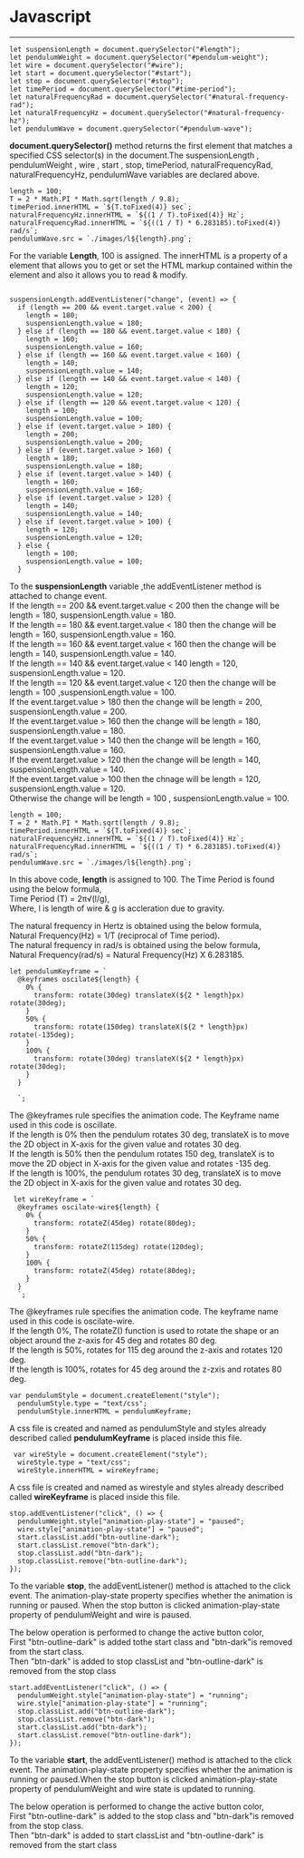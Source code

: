 
# **Javascript**
---

```
let suspensionLength = document.querySelector("#length");
let pendulumWeight = document.querySelector("#pendulum-weight");
let wire = document.querySelector("#wire");
let start = document.querySelector("#start");
let stop = document.querySelector("#stop");
let timePeriod = document.querySelector("#time-period");
let naturalFrequencyRad = document.querySelector("#natural-frequency-rad");
let naturalFrequencyHz = document.querySelector("#natural-frequency-hz");
let pendulumWave = document.querySelector("#pendulum-wave");
```
**document.querySelector()** method returns the first element that matches a specified CSS selector(s) in the document.The suspensionLength , pendulumWeight , wire , start , stop, timePeriod, naturalFrequencyRad, naturalFrequencyHz, pendulumWave variables are declared above.


```
length = 100;
T = 2 * Math.PI * Math.sqrt(length / 9.8);
timePeriod.innerHTML = `${T.toFixed(4)} sec`;
naturalFrequencyHz.innerHTML = `${(1 / T).toFixed(4)} Hz`;
naturalFrequencyRad.innerHTML = `${((1 / T) * 6.283185).toFixed(4)} rad/s`;
pendulumWave.src = `./images/l${length}.png`;

```
For the variable **Length**, 100 is assigned. The innerHTML is a property of a element that allows you to get or set the HTML markup contained within the element and also it allows you to read & modify. 

```

suspensionLength.addEventListener("change", (event) => {
  if (length == 200 && event.target.value < 200) {
    length = 180;
    suspensionLength.value = 180;
  } else if (length == 180 && event.target.value < 180) {
    length = 160;
    suspensionLength.value = 160;
  } else if (length == 160 && event.target.value < 160) {
    length = 140;
    suspensionLength.value = 140;
  } else if (length == 140 && event.target.value < 140) {
    length = 120;
    suspensionLength.value = 120;
  } else if (length == 120 && event.target.value < 120) {
    length = 100;
    suspensionLength.value = 100;
  } else if (event.target.value > 180) {
    length = 200;
    suspensionLength.value = 200;
  } else if (event.target.value > 160) {
    length = 180;
    suspensionLength.value = 180;
  } else if (event.target.value > 140) {
    length = 160;
    suspensionLength.value = 160;
  } else if (event.target.value > 120) {
    length = 140;
    suspensionLength.value = 140;
  } else if (event.target.value > 100) {
    length = 120;
    suspensionLength.value = 120;
  } else {
    length = 100;
    suspensionLength.value = 100;
  }
```
To the **suspensionLength** variable ,the addEventListener method is attached to change event.  
If the length == 200 && event.target.value < 200 then the change will be length = 180, suspensionLength.value = 180.  
If the length == 180 && event.target.value < 180 then the change will be length = 160, suspensionLength.value = 160.  
If the length == 160 && event.target.value < 160 then the change will be length = 140, suspensionLength.value = 140.  
If the length == 140 && event.target.value < 140 length = 120, suspensionLength.value = 120.  
If the length == 120 && event.target.value < 120  then the change will be  length = 100 ,suspensionLength.value = 100.  
If the event.target.value > 180 then the change will be length = 200, suspensionLength.value = 200.  
If the event.target.value > 160 then the change will be length = 180, suspensionLength.value = 180.  
If the event.target.value > 140 then the change will be length = 160, suspensionLength.value = 160.  
If the event.target.value > 120 then the change will be length = 140, suspensionLength.value = 140.  
If the event.target.value > 100 then the chnage will be length = 120, suspensionLength.value = 120.  
Otherwise the change will be length = 100 , suspensionLength.value = 100.  


```
length = 100;
T = 2 * Math.PI * Math.sqrt(length / 9.8);
timePeriod.innerHTML = `${T.toFixed(4)} sec`;
naturalFrequencyHz.innerHTML = `${(1 / T).toFixed(4)} Hz`;
naturalFrequencyRad.innerHTML = `${((1 / T) * 6.283185).toFixed(4)} rad/s`;
pendulumWave.src = `./images/l${length}.png`;

```

In this above code, **length** is assigned to 100. The Time Period is found using the below formula,  
Time Period (T) = 2π√(l/g),  
Where, l is length of wire & g is accleration due to gravity.  

The natural frequency in Hertz is obtained using the below formula,   
Natural Frequency(Hz) = 1/T (reciprocal of Time period).  
The natural frequency in rad/s is obtained using the below formula,    
Natural Frequency(rad/s) = Natural Frequency(Hz) X 6.283185.  

```
let pendulumKeyframe = `
  @keyframes oscilate${length} {
    0% {
      transform: rotate(30deg) translateX(${2 * length}px) rotate(30deg);
    }
    50% {
      transform: rotate(150deg) translateX(${2 * length}px) rotate(-135deg);
    }
    100% {
      transform: rotate(30deg) translateX(${2 * length}px) rotate(30deg);
    }
  }

  `;
```



The @keyframes rule specifies the animation code. The Keyframe name used in this code is oscillate.  
If the length is 0% then the pendulum rotates 30 deg, translateX is to move the 2D object in X-axis for the given value and rotates 30 deg.  
If the length is 50% then the pendulum rotates 150 deg, translateX is to move the 2D object in X-axis for the given value and rotates -135 deg.  
If the length is 100%, the pendulum rotates 30 deg, translateX is to move the 2D object in X-axis for the given value and rotates 30 deg.

```
 let wireKeyframe = `
  @keyframes oscilate-wire${length} {
    0% {
      transform: rotateZ(45deg) rotate(80deg);
    }
    50% {
      transform: rotateZ(115deg) rotate(120deg);
    }
    100% {
      transform: rotateZ(45deg) rotate(80deg);
    }
  }
  `;
```

The @keyframes rule specifies the animation code. The keyframe name used in this code is oscilate-wire.  
If the length 0%, The rotateZ() function is used to rotate the shape or an object around the z-axis for 45 deg and rotates 80 deg.  
If the length is 50%, rotates for 115 deg around the z-axis and rotates 120 deg.  
If the length is 100%, rotates for 45 deg around the z-zxis and rotates 80 deg.

```
var pendulumStyle = document.createElement("style");
  pendulumStyle.type = "text/css";
  pendulumStyle.innerHTML = pendulumKeyframe;
```

A css file is created and named as pendulumStyle and styles already described called **pendulumKeyframe** is placed inside this file.


```
 var wireStyle = document.createElement("style");
  wireStyle.type = "text/css";
  wireStyle.innerHTML = wireKeyframe;
```

A css file is created and named as wirestyle and styles already described called **wireKeyframe** is placed inside this file.


```
stop.addEventListener("click", () => {
  pendulumWeight.style["animation-play-state"] = "paused";
  wire.style["animation-play-state"] = "paused";
  start.classList.add("btn-outline-dark");
  start.classList.remove("btn-dark");
  stop.classList.add("btn-dark");
  stop.classList.remove("btn-outline-dark");
});
```

To the variable **stop**, the addEventListener() method is attached to the click event. The animation-play-state property specifies whether the animation is running or paused. When the stop button is clicked animation-play-state property of pendulumWeight and wire is paused.

The below operation is performed to change the active button color,  
First "btn-outline-dark" is added tothe start class and "btn-dark"is removed from the start class.  
Then "btn-dark" is added to stop classList and "btn-outline-dark" is removed from the stop class


```
start.addEventListener("click", () => {
  pendulumWeight.style["animation-play-state"] = "running";
  wire.style["animation-play-state"] = "running";
  stop.classList.add("btn-outline-dark");
  stop.classList.remove("btn-dark");
  start.classList.add("btn-dark");
  start.classList.remove("btn-outline-dark");
});
```

To the variable **start**, the addEventListener() method is attached to the click event. The animation-play-state property specifies whether the animation is running or paused.When the stop button is clicked animation-play-state property of pendulumWeight and wire state is updated to running.  

The below operation is performed to change the active button color,  
First "btn-outline-dark" is added to the stop class and "btn-dark"is removed from the stop class.  
Then "btn-dark" is added to start classList and "btn-outline-dark" is removed from the start class
